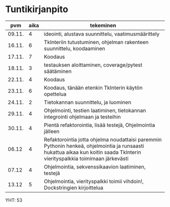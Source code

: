 # Tuntikirjanpito


 pvm | aika | tekeminen
 --- | ---- | ---------
 09.11. | 4 | ideointi, alustava suunnittelu, vaatimusmäärittely 
 16.11. | 6 | TkInteriin tutustuminen, ohjelman rakenteen suunnittelu, koodaaminen
 17.11. | 7 | Koodaus
 18.11. | 3 | testauksen aloittaminen, coverage/pytest säätäminen
 22.11. | 4 | Koodaus
 23.11. | 6 | Koodaus, tänään etenkin TkInterin käytön opettelua
 24.11. | 2 | Tietokannan suunnittelu, ja luominen
 29.11. | 4 | Ohjelmointi, testien laatiminen, tietokannan integrointi ohjelmaan ja testeihin
 30.11. | 4 | Pientä refaktorointia, lisää testejä, Ohjelmointia jälleen 
 06.12  | 4 | Refaktorointia jotta ohjelma noudattaisi paremmin Pythonin henkeä, ohjelmointia ja runsaasti hukattua aikaa kun koitin saada TkInterin vierityspalkkia toimimaan järkevästi
 07.12  | 4 | Ohjelmointia, sekvenssikaavion laatiminen, testejä
 13.12  | 5 | Ohjelmointia, vierityspalkki toimii vihdoin!, Dockstringien kirjoittelua 
YHT: 53
